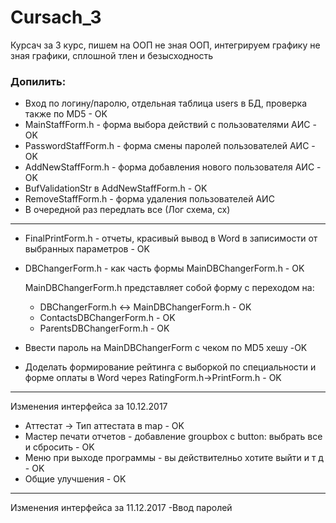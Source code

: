 # Cursach_3
Курсач за 3 курс, пишем на ООП не зная ООП, интегрируем графику не зная графики, сплошной тлен и безысходность
### Допилить:

* Вход по логину/паролю, отдельная таблица users в БД, проверка также по MD5 - OK
* MainStaffForm.h - форма выбора действий с пользователями АИС - OK
* PasswordStaffForm.h - форма смены паролей пользователей АИС - OK
* AddNewStaffForm.h - форма добавления нового пользователя АИС - OK
* BufValidationStr в AddNewStaffForm.h - OK
* RemoveStaffForm.h - форма удаления пользователей АИС 
* В очередной раз передлать все (Лог схема, сх)
---------------------------------------------------------------------------
* FinalPrintForm.h - отчеты, красивый вывод в Word в записимости от выбранных параметров - OK
* DBChangerForm.h - как часть формы MainDBChangerForm.h - OK
  
  MainDBChangerForm.h представляет собой форму с переходом на:
  	* DBChangerForm.h <-> MainDBChangerForm.h - OK
  	* ContactsDBChangerForm.h - OK
  	* ParentsDBChangerForm.h - OK
* Ввести пароль на MainDBChangerForm с чеком по MD5 хешу -OK
* Доделать формирование рейтинга с выборкой по специальности и форме оплаты в Word через RatingForm.h->PrintForm.h - OK
---------------------------------------------------------------------------
Изменения интерфейса за 10.12.2017
* Аттестат -> Тип аттестата в map - OK
* Мастер печати отчетов - добавление groupbox c button: выбрать все и сбросить - OK
* Меню при выходе программы - вы действителньо хотите выйти и т д - OK
* Общие улучшения - OK
---------------------------------------------------------------------------
Изменения интерфейса за 11.12.2017
-Ввод паролей 